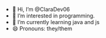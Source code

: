 - 👋 Hi, I’m @ClaraDev06
- 👀 I’m interested in programming.
- 🌱 I’m currently learning java and js
- 😄 Pronouns: they/them

